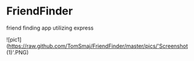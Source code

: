 # FriendFinder
friend finding app utilizing express

![pic1](https://raw.github.com/TomSmaj/FriendFinder/master/pics/'Screenshot (1)'.PNG)
